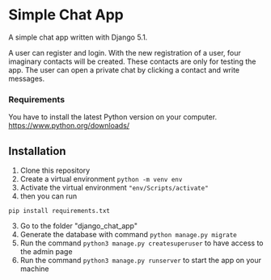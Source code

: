 # Simple Chat App
 A simple chat app written with Django 5.1.
 
 A user can register and login. With the new registration of a user, four imaginary contacts will be created. These contacts are only for testing the app. The user can open a private chat by clicking a contact and write messages. 

### Requirements
You have to install the latest Python version on your computer.
https://www.python.org/downloads/

 ## Installation
 1. Clone this repository
 2. Create a virtual environment `python -m venv env`
 3. Activate the virtual environment `"env/Scripts/activate"`
 4. then you can run
    
 ```
 pip install requirements.txt
```
 3. Go to the folder "django_chat_app"
 4. Generate the database with command `python manage.py migrate`
 5. Run the command `python3 manage.py createsuperuser` to have access to the admin page
 6. Run the command `python3 manage.py runserver` to start the app on your machine
